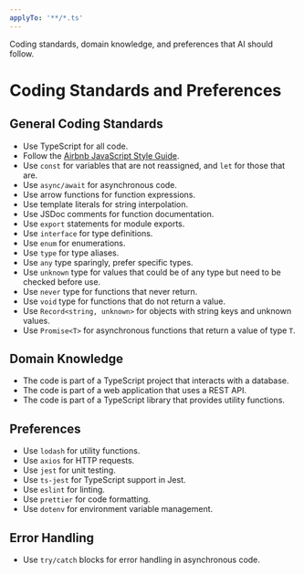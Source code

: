 ```yaml
---
applyTo: '**/*.ts'
---
```


Coding standards, domain knowledge, and preferences that AI should follow.

# Coding Standards and Preferences

## General Coding Standards

- Use TypeScript for all code.
- Follow the [Airbnb JavaScript Style Guide](https://github.com/airbnb/javascript).
- Use `const` for variables that are not reassigned, and `let` for those that are.
- Use `async/await` for asynchronous code.
- Use arrow functions for function expressions.
- Use template literals for string interpolation.
- Use JSDoc comments for function documentation.
- Use `export` statements for module exports.
- Use `interface` for type definitions.
- Use `enum` for enumerations.
- Use `type` for type aliases.
- Use `any` type sparingly, prefer specific types.
- Use `unknown` type for values that could be of any type but need to be checked before use.
- Use `never` type for functions that never return.
- Use `void` type for functions that do not return a value.
- Use `Record<string, unknown>` for objects with string keys and unknown values.
- Use `Promise<T>` for asynchronous functions that return a value of type `T`.

## Domain Knowledge

- The code is part of a TypeScript project that interacts with a database.
- The code is part of a web application that uses a REST API.
- The code is part of a TypeScript library that provides utility functions.

## Preferences

- Use `lodash` for utility functions.
- Use `axios` for HTTP requests.
- Use `jest` for unit testing.
- Use `ts-jest` for TypeScript support in Jest.
- Use `eslint` for linting.
- Use `prettier` for code formatting.
- Use `dotenv` for environment variable management.

## Error Handling

- Use `try/catch` blocks for error handling in asynchronous code.
